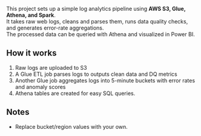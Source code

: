 This project sets up a simple log analytics pipeline using **AWS S3, Glue, Athena, and Spark**.  
It takes raw web logs, cleans and parses them, runs data quality checks, and generates error-rate aggregations.  
The processed data can be queried with Athena and visualized in Power BI.

## How it works
1. Raw logs are uploaded to S3 
2. A Glue ETL job parses logs to outputs clean data and DQ metrics
3. Another Glue job aggregates logs into 5-minute buckets with error rates and anomaly scores 
4. Athena tables are created for easy SQL queries.

## Notes
- Replace bucket/region values with your own.
